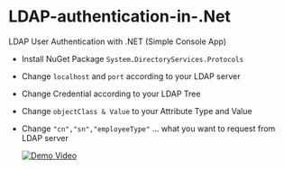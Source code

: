 # LDAP-authentication-in-.Net
LDAP User Authentication with .NET (Simple Console App)

* Install NuGet Package `System.DirectoryServices.Protocols`
* Change `localhost` and `port` according to your LDAP server
* Change Credential according to your LDAP Tree
* Change `objectClass & Value` to your Attribute Type and Value
* Change `"cn","sn","employeeType"` ... what you want to request from LDAP server

  [![Demo Video](https://img.youtube.com/vi/_Ga70I_59nms?t=37/maxresdefault.jpg)](https://www.youtube.com/Ga70I_59nms)
